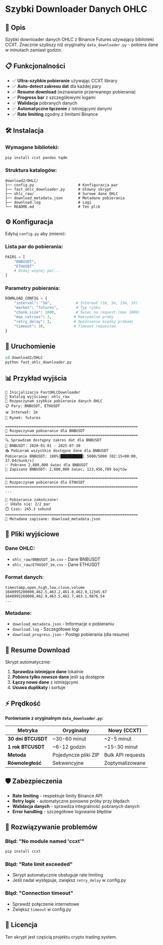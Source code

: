 # Szybki Downloader Danych OHLC

## 🚀 Opis

Szybki downloader danych OHLC z Binance Futures używający biblioteki CCXT. 
Znacznie szybszy niż oryginalny `data_downloader.py` - pobiera dane w minutach zamiast godzin.

## 📋 Funkcjonalności

- ✅ **Ultra-szybkie pobieranie** używając CCXT library
- ✅ **Auto-detect zakresu dat** dla każdej pary
- ✅ **Resume download** (wznawianie przerwanego pobierania)
- ✅ **Progress bar** z szczegółowymi logami
- ✅ **Walidacja** pobranych danych
- ✅ **Automatyczne łączenie** z istniejącymi danymi
- ✅ **Rate limiting** zgodny z limitami Binance

## 🛠️ Instalacja

### Wymagane biblioteki:
```bash
pip install ccxt pandas tqdm
```

### Struktura katalogów:
```
download2/OHLC/
├── config.py                    # Konfiguracja par
├── fast_ohlc_downloader.py      # Główny skrypt
├── ohlc_raw/                    # Surowe dane OHLC
├── download_metadata.json       # Metadane pobierania
├── download.log                 # Logi
└── README.md                    # Ten plik
```

## ⚙️ Konfiguracja

Edytuj `config.py` aby zmienić:

### Lista par do pobierania:
```python
PAIRS = [
    "BNBUSDT",
    "ETHUSDT"
    # Dodaj więcej par...
]
```

### Parametry pobierania:
```python
DOWNLOAD_CONFIG = {
    "interval": "1m",           # Interwał (1m, 5m, 15m, 1h)
    "market": "futures",        # Typ rynku
    "chunk_size": 1000,         # Świec na request (max 1000)
    "max_retries": 3,          # Maksymalne próby
    "retry_delay": 1,          # Opóźnienie między próbami
    "timeout": 30,             # Timeout requestów
}
```

## 🚀 Uruchomienie

```bash
cd download2/OHLC
python fast_ohlc_downloader.py
```

## 📊 Przykład wyjścia

```
🚀 Inicjalizacja FastOHLCDownloader
📁 Katalog wyjściowy: ohlc_raw
🚀 Rozpoczynam szybkie pobieranie danych OHLC
📋 Pary: BNBUSDT, ETHUSDT
📊 Interwał: 1m
🏪 Rynek: futures

============================================================
🎯 Rozpoczynam pobieranie dla BNBUSDT
============================================================
🔍 Sprawdzam dostępny zakres dat dla BNBUSDT
📅 BNBUSDT: 2020-01-01 - 2025-07-30
📥 Pobieram wszystkie dostępne dane dla BNBUSDT
Pobieranie BNBUSDT: 100%|██████████| 5000/5000 [02:15<00:00, 37.04chunk/s]
✅ Pobrano 2,880,000 świec dla BNBUSDT
💾 Zapisano BNBUSDT: 2,880,000 świec, 123,456,789 bajtów

============================================================
🎯 Rozpoczynam pobieranie dla ETHUSDT
============================================================
...

🎉 Pobieranie zakończone!
✅ Udało się: 2/2 par
⏱️ Czas: 245.3 sekund
============================================================
💾 Metadane zapisane: download_metadata.json
```

## 📁 Pliki wyjściowe

### Dane OHLC:
- `ohlc_raw/BNBUSDT_1m.csv` - Dane BNBUSDT
- `ohlc_raw/ETHUSDT_1m.csv` - Dane ETHUSDT

### Format danych:
```csv
timestamp,open,high,low,close,volume
1640995200000,462.5,463.2,461.8,462.9,12345.67
1640995260000,462.9,463.5,462.7,463.1,9876.54
...
```

### Metadane:
- `download_metadata.json` - Informacje o pobieraniu
- `download.log` - Szczegółowe logi
- `download_progress.json` - Postęp pobierania (dla resume)

## 🔄 Resume Download

Skrypt automatycznie:
1. **Sprawdza istniejące dane** lokalnie
2. **Pobiera tylko nowsze dane** jeśli są dostępne
3. **Łączy nowe dane** z istniejącymi
4. **Usuwa duplikaty** i sortuje

## ⚡ Prędkość

**Porównanie z oryginalnym `data_downloader.py`:**

| Metryka | Oryginalny | Nowy (CCXT) |
|---------|------------|-------------|
| **30 dni BTCUSDT** | ~30-60 minut | ~2-5 minut |
| **1 rok BTCUSDT** | ~6-12 godzin | ~15-30 minut |
| **Metoda** | Pojedyncze pliki ZIP | Bulk API requests |
| **Równoległość** | Sekwencyjne | Zoptymalizowane |

## 🛡️ Zabezpieczenia

- **Rate limiting** - respektuje limity Binance API
- **Retry logic** - automatyczne ponowne próby przy błędach
- **Walidacja danych** - sprawdza integralność pobranych danych
- **Error handling** - szczegółowe logowanie błędów

## 🔧 Rozwiązywanie problemów

### Błąd: "No module named 'ccxt'"
```bash
pip install ccxt
```

### Błąd: "Rate limit exceeded"
- Skrypt automatycznie obsługuje rate limiting
- Jeśli nadal występuje, zwiększ `retry_delay` w config.py

### Błąd: "Connection timeout"
- Sprawdź połączenie internetowe
- Zwiększ `timeout` w config.py

## 📝 Licencja

Ten skrypt jest częścią projektu crypto trading system. 